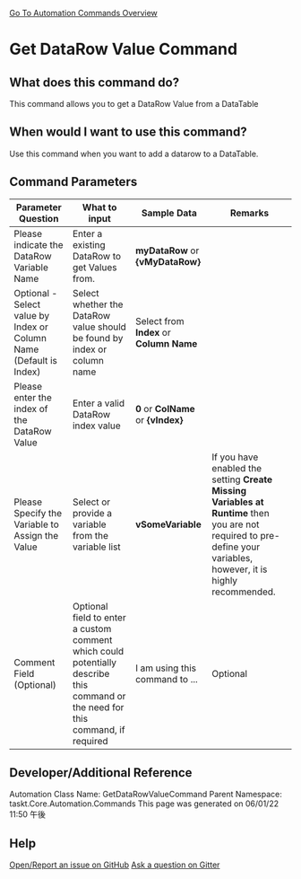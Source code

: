<!--TITLE: Get DataRow Value Command -->
<!-- SUBTITLE: a command in the DataTable Commands group. -->
[Go To Automation Commands Overview](/automation-commands.md)


# Get DataRow Value Command


## What does this command do?
This command allows you to get a DataRow Value from a DataTable


## When would I want to use this command?
Use this command when you want to add a datarow to a DataTable.


## Command Parameters
| Parameter Question   	| What to input  	|  Sample Data 	| Remarks  	|
| ---                    | ---               | ---           | ---       |
|Please indicate the DataRow Variable Name|Enter a existing DataRow to get Values from.|**myDataRow** or **{vMyDataRow}**||
|Optional - Select value by Index or Column Name (Default is Index)|Select whether the DataRow value should be found by index or column name|Select from **Index** or **Column Name**||
|Please enter the index of the DataRow Value|Enter a valid DataRow index value|**0** or **ColName** or **{vIndex}**||
|Please Specify the Variable to Assign the Value|Select or provide a variable from the variable list|**vSomeVariable**|If you have enabled the setting **Create Missing Variables at Runtime** then you are not required to pre-define your variables, however, it is highly recommended.|
|Comment Field (Optional)|Optional field to enter a custom comment which could potentially describe this command or the need for this command, if required|I am using this command to ...|Optional|












## Developer/Additional Reference
Automation Class Name: GetDataRowValueCommand
Parent Namespace: taskt.Core.Automation.Commands
This page was generated on 06/01/22 11:50 午後


## Help
[Open/Report an issue on GitHub](https://github.com/saucepleez/taskt/issues/new)
[Ask a question on Gitter](https://gitter.im/taskt-rpa/Lobby)
